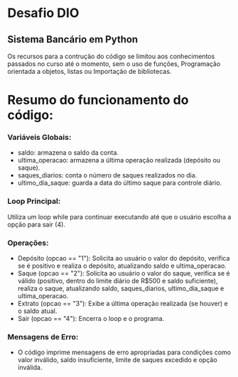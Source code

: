 # Desafio DIO 
## Sistema Bancário em Python



Os recursos para a contrução do código se limitou aos conhecimentos passados no curso até o momento, sem o uso de funções, Programação orientada a objetos, listas ou Importação de bibliotecas.

# Resumo do funcionamento do código:

### Variáveis Globais:

- saldo: armazena o saldo da conta.
- ultima_operacao: armazena a última operação realizada (depósito ou saque).
- saques_diarios: conta o número de saques realizados no dia.
- ultimo_dia_saque: guarda a data do último saque para controle diário.

### Loop Principal:

Utiliza um loop while para continuar executando até que o usuário escolha a opção para sair (4).
### Operações:

- Depósito (opcao == "1"): Solicita ao usuário o valor do depósito, verifica se é positivo e realiza o depósito, atualizando saldo e ultima_operacao.
- Saque (opcao == "2"): Solicita ao usuário o valor do saque, verifica se é válido (positivo, dentro do limite diário de R$500 e saldo suficiente), realiza o saque, atualizando saldo, saques_diarios, ultimo_dia_saque e ultima_operacao.
- Extrato (opcao == "3"): Exibe a última operação realizada (se houver) e o saldo atual.
- Sair (opcao == "4"): Encerra o loop e o programa.

### Mensagens de Erro:

- O código imprime mensagens de erro apropriadas para condições como valor inválido, saldo insuficiente, limite de saques excedido e opção inválida.

